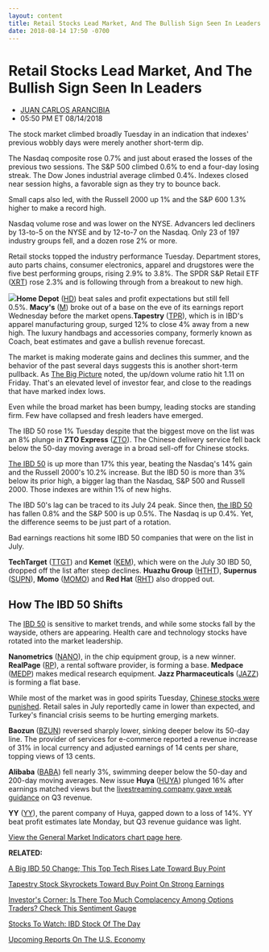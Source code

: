 ```yaml
---
layout: content
title: Retail Stocks Lead Market, And The Bullish Sign Seen In Leaders
date: 2018-08-14 17:50 -0700
---
```



Retail Stocks Lead Market, And The Bullish Sign Seen In Leaders
================================================================




* [JUAN CARLOS ARANCIBIA](https://www.investors.com/author/arancibiaj/ "Posts by JUAN CARLOS ARANCIBIA")
* 05:50 PM ET 08/14/2018




The stock market climbed broadly Tuesday in an indication that indexes' previous wobbly days were merely another short-term dip.




The Nasdaq composite rose 0.7% and just about erased the losses of the previous two sessions. The S&P 500 climbed 0.6% to end a four-day losing streak. The Dow Jones industrial average climbed 0.4%. Indexes closed near session highs, a favorable sign as they try to bounce back.


Small caps also led, with the Russell 2000 up 1% and the S&P 600 1.3% higher to make a record high.


Nasdaq volume rose and was lower on the NYSE. Advancers led decliners by 13-to-5 on the NYSE and by 12-to-7 on the Nasdaq. Only 23 of 197 industry groups fell, and a dozen rose 2% or more.


Retail stocks topped the industry performance Tuesday. Department stores, auto parts chains, consumer electronics, apparel and drugstores were the five best performing groups, rising 2.9% to 3.8%. The SPDR S&P Retail ETF ([XRT](https://research.investors.com/quote.aspx?symbol=XRT)) rose 2.3% and is following through from a breakout to new high.


![](https://www.investors.com/wp-content/uploads/2018/08/MP081418-240x300.jpg)**Home Depot** ([HD](https://research.investors.com/quote.aspx?symbol=HD)) beat sales and profit expectations but still fell 0.5%. **Macy's** ([M](https://research.investors.com/quote.aspx?symbol=M)) broke out of a base on the eve of its earnings report Wednesday before the market opens.**Tapestry** ([TPR](https://research.investors.com/quote.aspx?symbol=TPR)), which is in IBD's apparel manufacturing group, surged 12% to close 4% away from a new high. The luxury handbags and accessories company, formerly known as Coach, beat estimates and gave a bullish revenue forecast.


The market is making moderate gains and declines this summer, and the behavior of the past several days suggests this is another short-term pullback. As [The Big Picture](https://www.investors.com/market-trend/the-big-picture/stocks-put-call/) noted, the up/down volume ratio hit 1.11 on Friday. That's an elevated level of investor fear, and close to the readings that have marked index lows.


Even while the broad market has been bumpy, leading stocks are standing firm. Few have collapsed and fresh leaders have emerged.


The IBD 50 rose 1% Tuesday despite that the biggest move on the list was an 8% plunge in **ZTO Express** ([ZTO](https://research.investors.com/quote.aspx?symbol=ZTO)). The Chinese delivery service fell back below the 50-day moving average in a broad sell-off for Chinese stocks.


[The IBD 50](https://research.investors.com/stock-lists/ibd-50/) is up more than 17% this year, beating the Nasdaq's 14% gain and the Russell 2000's 10.2% increase. But the IBD 50 is more than 3% below its prior high, a bigger lag than the Nasdaq, S&P 500 and Russell 2000. Those indexes are within 1% of new highs.


The IBD 50's lag can be traced to its July 24 peak. Since then, [the IBD 50](https://research.investors.com/stock-lists/ibd-50/) has fallen 0.8% and the S&P 500 is up 0.5%. The Nasdaq is up 0.4%. Yet, the difference seems to be just part of a rotation.


Bad earnings reactions hit some IBD 50 companies that were on the list in July.


**TechTarget** ([TTGT](https://research.investors.com/quote.aspx?symbol=TTGT)) and **Kemet** ([KEM](https://research.investors.com/quote.aspx?symbol=KEM)), which were on the July 30 IBD 50, dropped off the list after steep declines. **Huazhu Group** ([HTHT](https://research.investors.com/quote.aspx?symbol=HTHT)), **Supernus** ([SUPN](https://research.investors.com/quote.aspx?symbol=SUPN)), **Momo** ([MOMO](https://research.investors.com/quote.aspx?symbol=MOMO)) and **Red Hat** ([RHT](https://research.investors.com/quote.aspx?symbol=RHT)) also dropped out.


How The IBD 50 Shifts
---------------------


The [IBD 50](https://research.investors.com/stock-lists/ibd-50/) is sensitive to market trends, and while some stocks fall by the wayside, others are appearing. Health care and technology stocks have rotated into the market leadership.


**Nanometrics** ([NANO](https://research.investors.com/quote.aspx?symbol=NANO)), in the chip equipment group, is a new winner. **RealPage** ([RP](https://research.investors.com/quote.aspx?symbol=RP)), a rental software provider, is forming a base. **Medpace** ([MEDP](https://research.investors.com/quote.aspx?symbol=MEDP)) makes medical research equipment. **Jazz Pharmaceuticals** ([JAZZ](https://research.investors.com/quote.aspx?symbol=JAZZ)) is forming a flat base.


While most of the market was in good spirits Tuesday, [Chinese stocks were punished](https://www.investors.com/news/technology/china-internet-stocks-quarterly-earnings/). Retail sales in July reportedly came in lower than expected, and Turkey's financial crisis seems to be hurting emerging markets.


**Baozun** ([BZUN](https://research.investors.com/quote.aspx?symbol=BZUN)) reversed sharply lower, sinking deeper below its 50-day line. The provider of services for e-commerce reported a revenue increase of 31% in local currency and adjusted earnings of 14 cents per share, topping views of 13 cents.


**Alibaba** ([BABA](https://research.investors.com/quote.aspx?symbol=BABA)) fell nearly 3%, swimming deeper below the 50-day and 200-day moving averages. New issue **Huya** ([HUYA](https://research.investors.com/quote.aspx?symbol=HUYA)) plunged 16% after earnings matched views but the [livestreaming company gave weak guidance](https://www.investors.com/news/technology/huya-earnings-report-revenue-guidance-huya-stock/) on Q3 revenue.


**YY** ([YY](https://research.investors.com/quote.aspx?symbol=YY)), the parent company of Huya, gapped down to a loss of 14%. YY beat profit estimates late Monday, but Q3 revenue guidance was light.


[View the General Market Indicators chart page here](https://www.investors.com/wp-content/uploads/2018/08/IBD1408152454GMI.pdf).


**RELATED:**


[A Big IBD 50 Change; This Top Tech Rises Late Toward Buy Point](https://www.investors.com/market-trend/the-big-picture/retail-stocks-lead-market-bullish-sign-leaders/)


[Tapestry Stock Skyrockets Toward Buy Point On Strong Earnings](https://www.investors.com/news/tapestry-earnings-coach-kate-spade-q4-2018-results/)


[Investor's Corner: Is There Too Much Complacency Among Options Traders? Check This Sentiment Gauge](https://www.investors.com/how-to-invest/investors-corner/do-options-activity-tell-you-theres-too-much-complacency-read-this-first/)


[Stocks To Watch: IBD Stock Of The Day](https://www.investors.com/research/ibd-stock-of-the-day/)


[Upcoming Reports On The U.S. Economy](https://research.investors.com/economic-calendar/)




